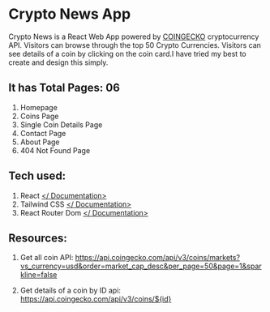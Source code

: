 # Crypto News App

Crypto News is a React Web App powered by [COINGECKO](https://www.coingecko.com/en/api/documentation) cryptocurrency API. Visitors can browse through the top 50 Crypto Currencies. Visitors can see details of a coin by clicking on the coin card.I have tried my best to create and design this simply.

## It has Total Pages: 06

1.  Homepage
2.  Coins Page
3.  Single Coin Details Page
4.  Contact Page
5.  About Page
6.  404 Not Found Page

## Tech used:

1.  React [</ Documentation>](https://reactjs.org/docs/getting-started.html)
2.  Tailwind CSS [</ Documentation>](https://tailwindcss.com/docs/installation)
3.  React Router Dom [</ Documentation>](https://reactrouter.com/docs/en/v6/getting-started/overview)

## Resources:

1.  Get all coin API: https://api.coingecko.com/api/v3/coins/markets?vs_currency=usd&order=market_cap_desc&per_page=50&page=1&sparkline=false

2.  Get details of a coin by ID api: https://api.coingecko.com/api/v3/coins/${id}
